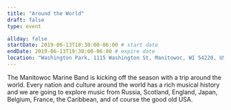 ```yaml
---
title: "Around the World"
draft: false
type: event

allday: false
startDate: 2019-06-13T18:30:00-06:00 # start date
endDate: 2019-06-13T19:30:00-06:00 # expire date
location: "Washington Park, 1115 Washington St, Manitowoc, WI 54220, USA"
---
```

The Manitowoc Marine Band is kicking off the season with a trip around the world. Every nation and culture around the world has a rich musical history and we are going to explore music from Russia, Scotland, England, Japan, Belgium, France, the Caribbean, and of course the good old USA.
